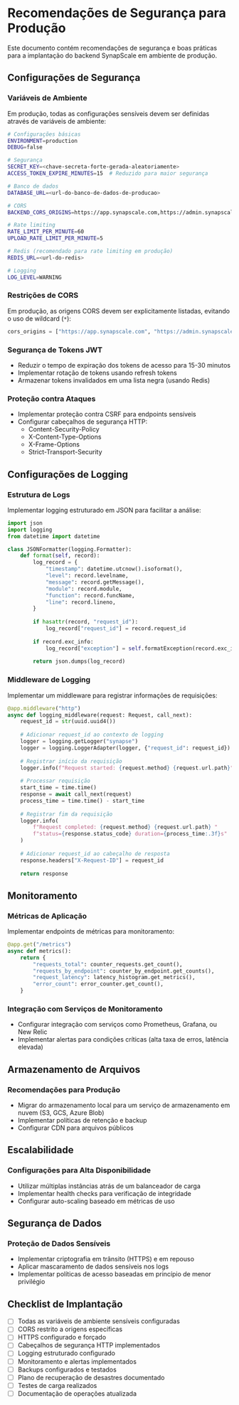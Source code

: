 # Recomendações de Segurança para Produção

Este documento contém recomendações de segurança e boas práticas para a implantação do backend SynapScale em ambiente de produção.

## Configurações de Segurança

### Variáveis de Ambiente

Em produção, todas as configurações sensíveis devem ser definidas através de variáveis de ambiente:

```bash
# Configurações básicas
ENVIRONMENT=production
DEBUG=false

# Segurança
SECRET_KEY=<chave-secreta-forte-gerada-aleatoriamente>
ACCESS_TOKEN_EXPIRE_MINUTES=15  # Reduzido para maior segurança

# Banco de dados
DATABASE_URL=<url-do-banco-de-dados-de-producao>

# CORS
BACKEND_CORS_ORIGINS=https://app.synapscale.com,https://admin.synapscale.com

# Rate limiting
RATE_LIMIT_PER_MINUTE=60
UPLOAD_RATE_LIMIT_PER_MINUTE=5

# Redis (recomendado para rate limiting em produção)
REDIS_URL=<url-do-redis>

# Logging
LOG_LEVEL=WARNING
```

### Restrições de CORS

Em produção, as origens CORS devem ser explicitamente listadas, evitando o uso de wildcard (`*`):

```python
cors_origins = ["https://app.synapscale.com", "https://admin.synapscale.com"]
```

### Segurança de Tokens JWT

- Reduzir o tempo de expiração dos tokens de acesso para 15-30 minutos
- Implementar rotação de tokens usando refresh tokens
- Armazenar tokens invalidados em uma lista negra (usando Redis)

### Proteção contra Ataques

- Implementar proteção contra CSRF para endpoints sensíveis
- Configurar cabeçalhos de segurança HTTP:
  - Content-Security-Policy
  - X-Content-Type-Options
  - X-Frame-Options
  - Strict-Transport-Security

## Configurações de Logging

### Estrutura de Logs

Implementar logging estruturado em JSON para facilitar a análise:

```python
import json
import logging
from datetime import datetime

class JSONFormatter(logging.Formatter):
    def format(self, record):
        log_record = {
            "timestamp": datetime.utcnow().isoformat(),
            "level": record.levelname,
            "message": record.getMessage(),
            "module": record.module,
            "function": record.funcName,
            "line": record.lineno,
        }
        
        if hasattr(record, "request_id"):
            log_record["request_id"] = record.request_id
            
        if record.exc_info:
            log_record["exception"] = self.formatException(record.exc_info)
            
        return json.dumps(log_record)
```

### Middleware de Logging

Implementar um middleware para registrar informações de requisições:

```python
@app.middleware("http")
async def logging_middleware(request: Request, call_next):
    request_id = str(uuid.uuid4())
    
    # Adicionar request_id ao contexto de logging
    logger = logging.getLogger("synapse")
    logger = logging.LoggerAdapter(logger, {"request_id": request_id})
    
    # Registrar início da requisição
    logger.info(f"Request started: {request.method} {request.url.path}")
    
    # Processar requisição
    start_time = time.time()
    response = await call_next(request)
    process_time = time.time() - start_time
    
    # Registrar fim da requisição
    logger.info(
        f"Request completed: {request.method} {request.url.path} "
        f"status={response.status_code} duration={process_time:.3f}s"
    )
    
    # Adicionar request_id ao cabeçalho de resposta
    response.headers["X-Request-ID"] = request_id
    
    return response
```

## Monitoramento

### Métricas de Aplicação

Implementar endpoints de métricas para monitoramento:

```python
@app.get("/metrics")
async def metrics():
    return {
        "requests_total": counter_requests.get_count(),
        "requests_by_endpoint": counter_by_endpoint.get_counts(),
        "request_latency": latency_histogram.get_metrics(),
        "error_count": error_counter.get_count(),
    }
```

### Integração com Serviços de Monitoramento

- Configurar integração com serviços como Prometheus, Grafana, ou New Relic
- Implementar alertas para condições críticas (alta taxa de erros, latência elevada)

## Armazenamento de Arquivos

### Recomendações para Produção

- Migrar do armazenamento local para um serviço de armazenamento em nuvem (S3, GCS, Azure Blob)
- Implementar políticas de retenção e backup
- Configurar CDN para arquivos públicos

## Escalabilidade

### Configurações para Alta Disponibilidade

- Utilizar múltiplas instâncias atrás de um balanceador de carga
- Implementar health checks para verificação de integridade
- Configurar auto-scaling baseado em métricas de uso

## Segurança de Dados

### Proteção de Dados Sensíveis

- Implementar criptografia em trânsito (HTTPS) e em repouso
- Aplicar mascaramento de dados sensíveis nos logs
- Implementar políticas de acesso baseadas em princípio de menor privilégio

## Checklist de Implantação

- [ ] Todas as variáveis de ambiente sensíveis configuradas
- [ ] CORS restrito a origens específicas
- [ ] HTTPS configurado e forçado
- [ ] Cabeçalhos de segurança HTTP implementados
- [ ] Logging estruturado configurado
- [ ] Monitoramento e alertas implementados
- [ ] Backups configurados e testados
- [ ] Plano de recuperação de desastres documentado
- [ ] Testes de carga realizados
- [ ] Documentação de operações atualizada
